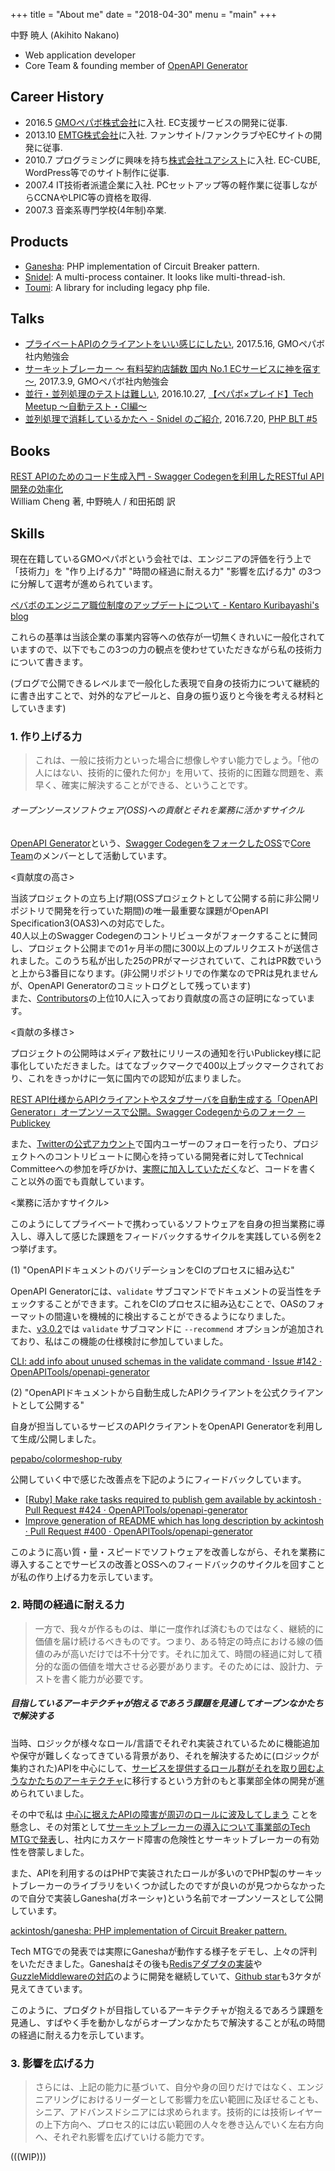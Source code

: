 +++
title = "About me"
date = "2018-04-30"
menu = "main"
+++

中野 暁人 (Akihito Nakano)

* Web application developer
* Core Team & founding member of [OpenAPI Generator](https://github.com/OpenAPITools/openapi-generator)

## Career History

* 2016.5 [GMOペパボ株式会社](https://pepabo.com/)に入社. EC支援サービスの開発に従事.
* 2013.10 [EMTG株式会社](https://emtg.co.jp/)に入社. ファンサイト/ファンクラブやECサイトの開発に従事.
* 2010.7 プログラミングに興味を持ち[株式会社ユアシスト](https://www.uassist.co.jp/)に入社. EC-CUBE, WordPress等でのサイト制作に従事.
* 2007.4 IT技術者派遣企業に入社. PCセットアップ等の軽作業に従事しながらCCNAやLPIC等の資格を取得.
* 2007.3 音楽系専門学校(4年制)卒業.

## Products

* [Ganesha](https://github.com/ackintosh/ganesha): PHP implementation of Circuit Breaker pattern.
* [Snidel](https://github.com/ackintosh/snidel): A multi-process container. It looks like multi-thread-ish.
* [Toumi](https://github.com/ackintosh/toumi): A library for including legacy php file.

## Talks

* [プライベートAPIのクライアントをいい感じにしたい](https://speakerdeck.com/akihito_nakano/pepabo-ec-tech-mtg02), 2017.5.16, GMOペパボ社内勉強会
* [サーキットブレーカー 〜 有料契約店舗数 国内 No.1 ECサービスに神を宿す 〜](https://speakerdeck.com/akihito_nakano/pepabo-ec-tech-mtg01), 2017.3.9, GMOペパボ社内勉強会
* [並行・並列処理のテストは難しい](https://speakerdeck.com/akihito_nakano/bing-xing-bing-lie-chu-li-falsetesutohanan-sii), 2016.10.27, [【ペパボ×プレイド】Tech Meetup 〜自動テスト・CI編〜](https://plaidtech.connpass.com/event/41401/)
* [並列処理で消耗しているかたへ - Snidel のご紹介](https://speakerdeck.com/akihito_nakano/bing-lie-chu-li-dexiao-hao-siteirukatahe-snidel-falsegoshao-jie), 2016.7.20, [PHP BLT #5](https://phpblt.connpass.com/event/35070/)

## Books

[REST APIのためのコード生成入門 - Swagger Codegenを利用したRESTful API開発の効率化](https://gumroad.com/l/swagger_codegen_beginner_jp)  
William Cheng 著, 中野暁人 / 和田拓朗 訳


## Skills

現在在籍しているGMOペパボという会社では、エンジニアの評価を行う上で「技術力」を "作り上げる力" "時間の経過に耐える力" "影響を広げる力" の3つに分解して選考が進められています。

[ペバボのエンジニア職位制度のアップデートについて - Kentaro Kuribayashi's blog](https://blog.kentarok.org/entry/2014/07/10/230856)

これらの基準は当該企業の事業内容等への依存が一切無くきれいに一般化されていますので、以下でもこの3つの力の観点を使わせていただきながら私の技術力について書きます。

(ブログで公開できるレベルまで一般化した表現で自身の技術力について継続的に書き出すことで、対外的なアピールと、自身の振り返りと今後を考える材料としていきます)

### 1. 作り上げる力

> これは、一般に技術力といった場合に想像しやすい能力でしょう。「他の人にはない、技術的に優れた何か」を用いて、技術的に困難な問題を、素早く、確実に解決することができる、ということです。

###### オープンソースソフトウェア(OSS)への貢献とそれを業務に活かすサイクル

[OpenAPI Generator](https://github.com/OpenAPITools/openapi-generator)という、[Swagger CodegenをフォークしたOSS](https://ackintosh.github.io/blog/2018/05/12/openapi-generator/)で[Core Team](https://github.com/OpenAPITools/openapi-generator#61---openapi-generator-core-team)のメンバーとして活動しています。

<貢献度の高さ>

当該プロジェクトの立ち上げ期(OSSプロジェクトとして公開する前に非公開リポジトリで開発を行っていた期間)の唯一最重要な課題がOpenAPI Specification3(OAS3)への対応でした。  
40人以上のSwagger Codegenのコントリビュータがフォークすることに賛同し、プロジェクト公開までの1ヶ月半の間に300以上のプルリクエストが送信されました。このうち私が出した25のPRがマージされていて、これはPR数でいうと上から3番目になります。(非公開リポジトリでの作業なのでPRは見れませんが、OpenAPI Generatorのコミットログとして残っています)  
また、[Contributors](https://github.com/OpenAPITools/openapi-generator/graphs/contributors)の上位10人に入っており貢献度の高さの証明になっています。

<貢献の多様さ>

プロジェクトの公開時はメディア数社にリリースの通知を行いPublickey様に記事化していただきました。はてなブックマークで400以上ブックマークされており、これをきっかけに一気に国内での認知が広まりました。

[REST API仕様からAPIクライアントやスタブサーバを自動生成する「OpenAPI Generator」オープンソースで公開。Swagger Codegenからのフォーク － Publickey](https://www.publickey1.jp/blog/18/rest_apiapiopenapi_generatorswagger_generator.html)

また、[Twitterの公式アカウント](https://twitter.com/oas_generator)で国内ユーザーのフォローを行ったり、プロジェクトへのコントリビュートに関心を持っている開発者に対してTechnical Committeeへの参加を呼びかけ、[実際に加入していただく](https://github.com/OpenAPITools/openapi-generator/pull/575)など、コードを書くこと以外の面でも貢献しています。

<業務に活かすサイクル>

このようにしてプライベートで携わっているソフトウェアを自身の担当業務に導入し、導入して感じた課題をフィードバックするサイクルを実践している例を2つ挙げます。

(1) "OpenAPIドキュメントのバリデーションをCIのプロセスに組み込む"

OpenAPI Generatorには、`validate` サブコマンドでドキュメントの妥当性をチェックすることができます。これをCIのプロセスに組み込むことで、OASのフォーマットの間違いを機械的に検出することができるようになりました。  
また、[v3.0.2](https://github.com/OpenAPITools/openapi-generator/releases/tag/v3.0.2)では `validate` サブコマンドに `--recommend` オプションが追加されており、私はこの機能の仕様検討に参加していました。

[CLI: add info about unused schemas in the validate command · Issue #142 · OpenAPITools/openapi-generator](https://github.com/OpenAPITools/openapi-generator/issues/142)


(2) "OpenAPIドキュメントから自動生成したAPIクライアントを公式クライアントとして公開する"

自身が担当しているサービスのAPIクライアントをOpenAPI Generatorを利用して生成/公開しました。

[pepabo/colormeshop-ruby](https://github.com/pepabo/colormeshop-ruby)

公開していく中で感じた改善点を下記のようにフィードバックしています。

- [[Ruby] Make rake tasks required to publish gem available by ackintosh · Pull Request #424 · OpenAPITools/openapi-generator](https://github.com/OpenAPITools/openapi-generator/pull/424)
- [Improve generation of README which has long description by ackintosh · Pull Request #400 · OpenAPITools/openapi-generator](https://github.com/OpenAPITools/openapi-generator/pull/400)

このように高い質・量・スピードでソフトウェアを改善しながら、それを業務に導入することでサービスの改善とOSSへのフィードバックのサイクルを回すことが私の作り上げる力を示しています。

### 2. 時間の経過に耐える力

> 一方で、我々が作るものは、単に一度作れば済むものではなく、継続的に価値を届け続けるべきものです。つまり、ある特定の時点における線の価値のみが高いだけでは不十分です。それに加えて、時間の経過に対して積分的な面の価値を増大させる必要があります。そのためには、設計力、テストを書く能力が必要です。

##### 目指しているアーキテクチャが抱えるであろう課題を見通してオープンなかたちで解決する

当時、ロジックが様々なロール/言語でそれぞれ実装されているために機能追加や保守が難しくなってきている背景があり、それを解決するために(ロジックが集約された)APIを中心にして、[サービスを提供するロール群がそれを取り囲むようなかたちのアーキテクチャ](https://speakerdeck.com/akihito_nakano/pepabo-ec-tech-mtg01?slide=7)に移行するという方針のもと事業部全体の開発が進められていました。

その中で私は [中心に据えたAPIの障害が周辺のロールに波及してしまう](https://speakerdeck.com/akihito_nakano/pepabo-ec-tech-mtg01?slide=9) ことを懸念し、その対策として[サーキットブレーカーの導入について事業部のTech MTGで発表](https://ackintosh.github.io/blog/2017/03/09/pepabo-tech-mtg01/)し、社内にカスケード障害の危険性とサーキットブレーカーの有効性を啓蒙しました。

<script async class="speakerdeck-embed" data-id="3fd29695180c42d9b564e6b2d491bf0a" data-ratio="1.77777777777778" src="//speakerdeck.com/assets/embed.js"></script>

また、APIを利用するのはPHPで実装されたロールが多いのでPHP製のサーキットブレーカーのライブラリをいくつか試したのですが良いのが見つからなかったので自分で実装しGanesha(ガネーシャ)という名前でオープンソースとして公開しています。

[ackintosh/ganesha: PHP implementation of Circuit Breaker pattern.](https://github.com/ackintosh/ganesha)

Tech MTGでの発表では実際にGaneshaが動作する様子をデモし、上々の評判をいただきました。Ganeshaはその後も[Redisアダプタの実装](https://github.com/ackintosh/ganesha/pull/7)や[GuzzleMiddlewareの対応](https://github.com/ackintosh/ganesha/pull/12)のように開発を継続していて、[Github star](https://github.com/ackintosh/ganesha/stargazers)も3ケタが見えてきています。


このように、プロダクトが目指しているアーキテクチャが抱えるであろう課題を見通し、すばやく手を動かしながらオープンなかたちで解決することが私の時間の経過に耐える力を示しています。

### 3. 影響を広げる力

> さらには、上記の能力に基づいて、自分や身の回りだけではなく、エンジニアリングにおけるリーダーとして影響力を広い範囲に及ぼせることも、シニア、アドバンスドシニアには求められます。技術的には技術レイヤーの上下方向へ、プロセス的には広い範囲の人々を巻き込んでいく左右方向へ、それぞれ影響を広げていける能力です。

(((WIP)))
